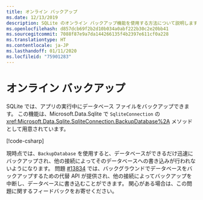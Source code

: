 ```yaml
---
title: オンライン バックアップ
ms.date: 12/13/2019
description: SQLite のオンライン バックアップ機能を使用する方法について説明します。
ms.openlocfilehash: d857dcb69f2b2d10b034a0abf222b30c2e20bb41
ms.sourcegitcommit: 7088f87e9a7da144266135f4b2397e611cf0a228
ms.translationtype: HT
ms.contentlocale: ja-JP
ms.lasthandoff: 01/11/2020
ms.locfileid: "75901283"
---
```

# <a name="online-backup"></a>オンライン バックアップ

SQLite では、アプリの実行中にデータベース ファイルをバックアップできます。 この機能は、Microsoft.Data.Sqlite で `SqliteConnection` の <xref:Microsoft.Data.Sqlite.SqliteConnection.BackupDatabase%2A> メソッドとして用意されています。

[!code-csharp[](../../../../samples/snippets/standard/data/sqlite/BackupSample/Program.cs?name=snippet_Backup)]

現時点では、`BackupDatabase` を使用すると、データベースができるだけ迅速にバックアップされ、他の接続によってそのデータベースへの書き込みが行われないようになります。 問題 [#13834](https://github.com/dotnet/efcore/issues/13834) では、バックグラウンドでデータベースをバックアップするための代替 API が提供され、他の接続によってバックアップを中断し、データベースに書き込むことができます。 関心がある場合は、この問題に関するフィードバックをお寄せください。
